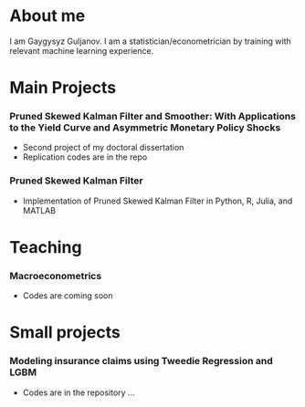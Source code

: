 # About me

I am Gaygysyz Guljanov. I am a statistician/econometrician by training with relevant machine learning experience.
<!-- I recently defended my PhD thesis titled "Estimation of DSGE models: Skewness matters". -->

# Main Projects
<!--
### Comparison of samplers and optimizers in Dynare and in the context of Bayesian identification strength
- First project of my doctoral dissertation
- Replication codes are coming soon
-->
  
### Pruned Skewed Kalman Filter and Smoother: With Applications to the Yield Curve and Asymmetric Monetary Policy Shocks
- Second project of my doctoral dissertation
- Replication codes are in the repo

### Pruned Skewed Kalman Filter
- Implementation of Pruned Skewed Kalman Filter in Python, R, Julia, and MATLAB

<!--
### Uncovering Skewed Structural Macroeconomic Shocks Using Enhanced Pruned Skewed Kalman Filter: A Detailed Analysis with a Medium-Scale DSGE Model
- Third project of my doctoral dissertation
-->

# Teaching
### Macroeconometrics
- Codes are coming soon

# Small projects
### Modeling insurance claims using Tweedie Regression and LGBM
- Codes are in the repository ...
